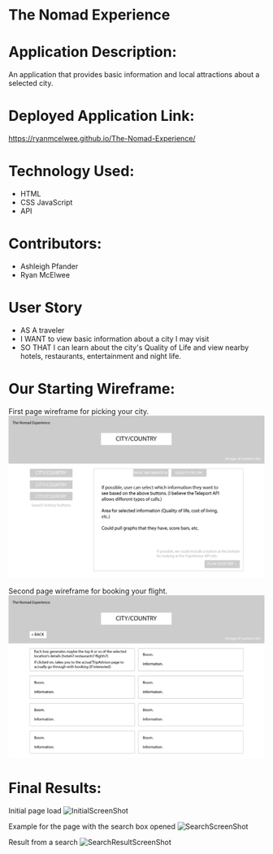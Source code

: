 # The Nomad Experience

# Application Description:
An application that provides basic information and local attractions about a selected city.

# Deployed Application Link:
https://ryanmcelwee.github.io/The-Nomad-Experience/


# Technology Used:
- HTML
- CSS
JavaScript
- API

# Contributors:
- Ashleigh Pfander
- Ryan McElwee

# User Story
- AS A traveler
- I WANT to view basic information about a city I may visit
- SO THAT I can learn about the city's Quality of Life and view nearby hotels, restaurants, entertainment and night life.

# Our Starting Wireframe:
First page wireframe for picking your city.
![First page wireframe.](assets/images/NomadExperience-Wireframes-01.jpg)

Second page wireframe for booking your flight.
![Second page wireframe.](assets/images/nomadexperience-possiblewireframes-02.jpg)

# Final Results:
Initial page load
![InitialScreenShot](https://github.com/RyanMcElwee/The-Nomad-Experience/assets/149916172/91247630-01f1-41d0-ac82-35e4dd19dfe8)

Example for the page with the search box opened
![SearchScreenShot](https://github.com/RyanMcElwee/The-Nomad-Experience/assets/149916172/a381fd43-8e69-45b7-b0e5-bf12c01ee044)

Result from a search
![SearchResultScreenShot](https://github.com/RyanMcElwee/The-Nomad-Experience/assets/149916172/cae4474c-156f-45c0-9589-1142b2434625)
